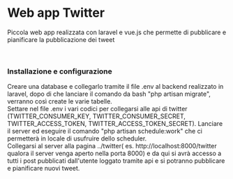 <h1>Web app Twitter</h1>
<p>Piccola web app realizzata con laravel e vue.js che permette di pubblicare e pianificare la pubblicazione dei tweet</p>
<br>
<h3>Installazione e configurazione</h3>
Creare una database e collegarlo tramite il file .env al backend realizzato in laravel, dopo di che lanciare il comando da bash "php artisan migrate", verranno così create le varie tabelle.
<br>
Settare nel file .env i vari codici per collegarsi alle api di twitter (TWITTER_CONSUMER_KEY, TWITTER_CONSUMER_SECRET, TWITTER_ACCESS_TOKEN, TWITTER_ACCESS_TOKEN_SECRET).
Lanciare il server ed eseguire il comando "php artisan schedule:work" che ci permetterà in locale di usufruire dello scheduler.
<br>
Collegarsi al server alla pagina ../twitter( es. http://localhost:8000/twitter qualora il server venga aperto nella porta 8000) e da qui si avrà accesso a tutti i post pubblicati dall'utente loggato tramite api e si potranno pubblicare e pianificare nuovi tweet.

